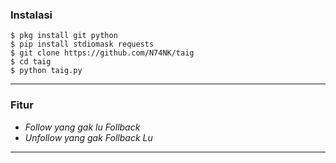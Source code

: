 ### Instalasi
```
$ pkg install git python
$ pip install stdiomask requests
$ git clone https://github.com/N74NK/taig
$ cd taig
$ python taig.py
```
---------------------
### Fitur
- *Follow yang gak lu Follback*
- *Unfollow yang gak Follback Lu*
---------------------
